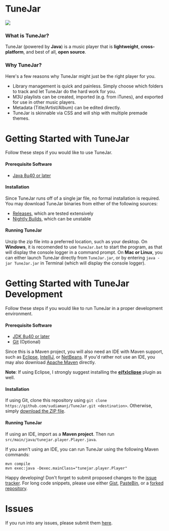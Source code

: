 # TuneJar
![](https://raw.githubusercontent.com/sudiamanj/TuneJar/master/src/main/resources/img/screenshot.png)

### What is TuneJar?
TuneJar (powered by **Java**) is a music player that is **lightweight**, **cross-platform**, and best of all, **open source**.

### Why TuneJar?
Here's a few reasons why TuneJar might just be the right player for you.  

- Library management is quick and painless. Simply choose which folders to track and let TuneJar do the hard work for you.
- M3U playlists can be created, imported (e.g. from iTunes), and exported for use in other music players.
- Metadata (Title/Artist/Album) can be edited directly.
- TuneJar is skinnable via CSS and will ship with multiple premade themes.

# Getting Started with TuneJar
Follow these steps if you would like to use TuneJar.

#### Prerequisite Software
- [Java 8u40 or later](https://java.com/)

#### Installation
Since TuneJar runs off of a single jar file, no formal installation is required. You may download TuneJar binaries from either of the following sources:
- [Releases](https://github.com/sudiamanj/TuneJar/releases), which are tested extensively
- [Nightly Builds](https://sourceforge.net/projects/tunejar/files/nightly/), which can be unstable

#### Running TuneJar
Unzip the zip file into a preferred location, such as your desktop. On **Windows**, it is recomended to use ``TuneJar.bat`` to start the program, as that will display the console logger in a command prompt. On **Mac or Linux**, you can either launch TuneJar directly from ``TuneJar.jar``, or by entering ``java -jar TuneJar.jar`` in Terminal (which will display the console logger).

# Getting Started with TuneJar Development
Follow these steps if you would like to run TuneJar in a proper development environment.

#### Prerequisite Software
- [JDK 8u40 or later](http://www.oracle.com/technetwork/java/javase/downloads/index.html)
- [Git](https://git-scm.com/downloads) (Optional)

Since this is a Maven project, you will also need an IDE with Maven support, such as [Eclipse](https://eclipse.org/downloads/), [IntelliJ](https://www.jetbrains.com/idea/download/), or [NetBeans](https://netbeans.org/downloads/). If you'd rather not use an IDE, you may also download [Apache Maven](http://maven.apache.org/download.cgi) directly.

**Note**: If using Eclipse, I strongly suggest installing the [**e(fx)clipse**](http://www.eclipse.org/efxclipse/install.html) plugin as well.

#### Installation
If using Git, clone this repository using ``git clone https://github.com/sudiamanj/TuneJar.git <destination>``. Otherwise, simply [download the ZIP file](https://github.com/sudiamanj/TuneJar/archive/master.zip).

#### Running TuneJar
If using an IDE, import as a **Maven project**.  Then run ``src/main/java/tunejar.player.Player.java``.

If you aren't using an IDE, you can run TuneJar using the following Maven commands:
```
mvn compile
mvn exec:java -Dexec.mainClass="tunejar.player.Player"
```

Happy developing! Don't forget to submit proposed changes to the [issue tracker](https://github.com/sudiamanj/TuneJar/issues). For long code snippets, please use either [Gist](https://gist.github.com/), [PasteBin](http://pastebin.com/), or a [forked repository](https://help.github.com/articles/fork-a-repo/).

# Issues
If you run into any issues, please submit them [here](https://github.com/sudiamanj/TuneJar/issues).
